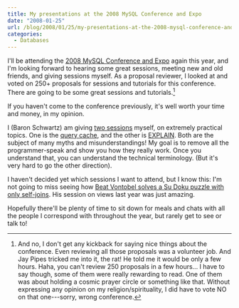 ```yaml
---
title: My presentations at the 2008 MySQL Conference and Expo
date: "2008-01-25"
url: /blog/2008/01/25/my-presentations-at-the-2008-mysql-conference-and-expo/
categories:
  - Databases
---
```

I'll be attending the [2008 MySQL Conference and Expo](http://en.oreilly.com/mysql2008/) again this year, and I'm looking forward to hearing some great sessions, meeting new and old friends, and giving sessions myself. As a proposal reviewer, I looked at and voted on 250+ proposals for sessions and tutorials for this conference. There are going to be some great sessions and tutorials.[^1]

If you haven't come to the conference previously, it's well worth your time and money, in my opinion.

I (Baron Schwartz) am giving [two sessions](http://en.oreilly.com/mysql2008/public/schedule/speaker/142) myself, on extremely practical topics. One is the [query cache](http://en.oreilly.com/mysql2008/public/schedule/detail/1763), and the other is [EXPLAIN](http://en.oreilly.com/mysql2008/public/schedule/detail/300). Both are the subject of many myths and misunderstandings! My goal is to remove all the programmer-speak and show you how they really work. Once you understand that, you can understand the technical terminology. (But it's very hard to go the other direction).

I haven't decided yet which sessions I want to attend, but I know this: I'm not going to miss seeing how [Beat Vontobel solves a Su Doku puzzle with only self-joins](http://en.oreilly.com/mysql2008/public/schedule/detail/794). His session on views last year was just amazing.

Hopefully there'll be plenty of time to sit down for meals and chats with all the people I correspond with throughout the year, but rarely get to see or talk to!

[^1]: And no, I don't get any kickback for saying nice things about the conference. Even reviewing all those proposals was a volunteer job. And Jay Pipes tricked me into it, the rat! He told me it would be only a few hours. Haha, you can't review 250 proposals in a few hours... I have to say though, some of them were really rewarding to read. One of them was about holding a cosmic prayer circle or something like that. Without expressing any opinion on my religion/spirituality, I did have to vote NO on that one---sorry, wrong conference.
